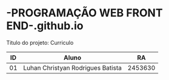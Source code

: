 # -PROGRAMAÇÃO WEB FRONT END-.github.io

Titulo do projeto: Curriculo 



| ID   |                                Aluno                                   |   RA       | 
| :--: | :-----------------------------------------------------------------------: | :--------: |
|   01 |           Luhan Christyan Rodrigues Batista                               |  2453630   |    
